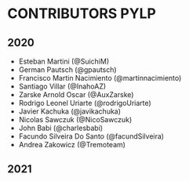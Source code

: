 # CONTRIBUTORS PYLP

## 2020
- Esteban Martini (@SuichiM)
- German Pautsch (@gpautsch)
- Francisco Martin Nacimiento (@martinnacimiento)
- Santiago Villar (@InahoAZ)
- Zarske Arnold Oscar (@AuxZarske)
- Rodrigo Leonel Uriarte (@rodrigoUriarte)
- Javier Kachuka (@javikachuka)
- Nicolas Sawczuk (@NicoSawczuk) 
- John Babi (@charlesbabi)
- Facundo Silveira Do Santo (@facundSilveira)
- Andrea Zakowicz (@Tremoteam)

## 2021
